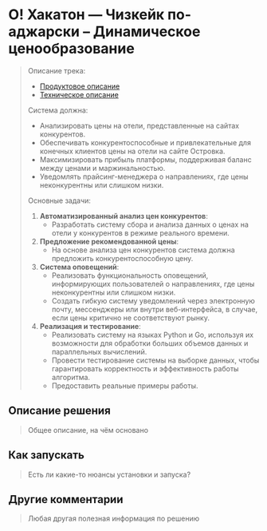 # О! Хакатон — Чизкейк по-аджарски – Динамическое ценообразование

> 
> Описание трека:
> - [Продуктовое описание](https://ostrovok.tech/hackathon/data/track_1/track_1_description.pdf) 
> - [Техническое описание](https://docs.ostrovok.tech/s/hackathon-track-1)
>
> Система должна: 
> - Анализировать цены на отели, представленные на сайтах конкурентов.
> - Обеспечивать конкурентоспособные и привлекательные для конечных клиентов цены на отели на сайте Островка.
> - Максимизировать прибыль платформы, поддерживая баланс между ценами и маржинальностью. 
> - Уведомлять прайсинг-менеджера о направлениях, где цены неконкурентны или слишком низки.
> 
> Основные задачи:
> 1. **Автоматизированный анализ цен конкурентов**:
>    - Разработать систему сбора и анализа данных о ценах на отели у конкурентов в режиме реального времени.
> 2. **Предложение рекомендованной цены**:
>    - На основе анализа цен конкурентов система должна предложить конкурентоспособную цену.
> 3. **Система оповещений**:
>    - Реализовать функциональность оповещений, информирующих пользователей о направлениях, где цены неконкурентны или слишком низки.
>    - Создать гибкую систему уведомлений через электронную почту, мессенджеры или внутри веб-интерфейса, в случае, если цены критично не соответствуют рынку.
> 4. **Реализация и тестирование**:
>    - Реализовать систему на языках Python и Go, используя их возможности для обработки больших объемов данных и параллельных вычислений.
>    - Провести тестирование системы на выборке данных, чтобы гарантировать корректность и эффективность работы алгоритма.
>    - Предоставить реальные примеры работы.
> 

## Описание решения

> Общее описание, на чём основано

## Как запускать

> Есть ли какие-то нюансы установки и запуска?

## Другие комментарии

> Любая другая полезная информация по решению

